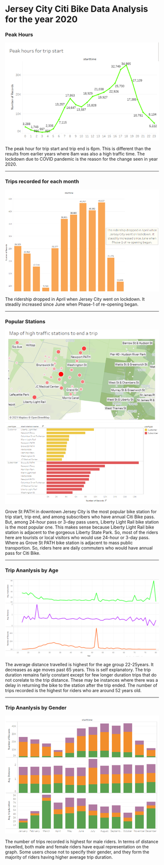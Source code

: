 # Jersey City Citi Bike Data Analysis for the year 2020

### Peak Hours
![peakHours](Images/peakHours.PNG)

The peak hour for trip start and trip end is 6pm. This is different than the results from earlier years where 8am was also a high traffic time. The lockdown due to COVID pandemic is the reason for the change seen in year 2020.
***

### Trips recorded for each month
![tripCount](Images/tripCount.PNG)

The ridership dropped in April when Jersey City went on lockdown. It steadily increased since June when Phase-1 of re-opening began.
***

### Popular Stations
![tripEnd](Images/tripEnd.PNG)
![userType](Images/userType.PNG)

Grove St PATH in downtown Jersey City is the most popular bike station for trip start, trip end, and among subscribers who have annual Citi Bike pass. But, among 24-hour pass or 3-day pass users, Liberty Light Rail bike station is the most popular one. This makes sense because Liberty Light Rail bike station is adjacent to the gorgeous Liberty State Park. So, most of the riders here are tourists or local visitors who would use 24-hour or 3-day pass. Where as Grove St PATH bike station is adjacent to mass public transportion. So, riders here are daily commuters who would have annual pass for Citi Bike.
***

### Trip Ananlysis by Age
![tripAge](Images/tripAge.PNG)

The average distance travelled is highest for the age group 22-25years. It decreases as age moves past 65 years. This is self explanatory. The trip duration remains fairly constant except for few longer duration trips that do not corelate to the trip distance. These may be instances where there was a delay in returning the bike to the station after the trip ended. The number of trips recorded is the highest for riders who are around 52 years old.
***

### Trip Ananlysis by Gender
![tripGender](Images/tripGender.PNG)

The number of trips recorded is highest for male riders. In terms of distance travelled, both male and female riders have equal representation on the graph. Some users chose not to specify their gender, and they form the majority of riders having higher average trip duration.
